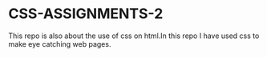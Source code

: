# CSS-ASSIGNMENTS-2
This repo is also about the use of css on html.In this repo I have used css to make eye catching web pages.

